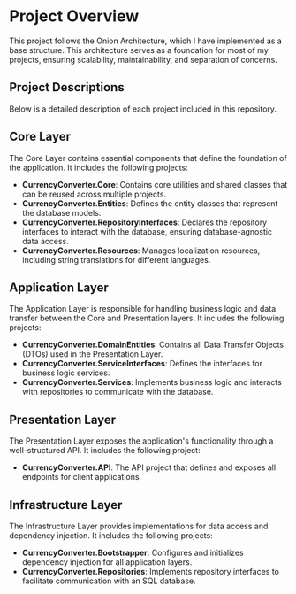 # Project Overview

This project follows the Onion Architecture, which I have implemented as a base structure. This architecture serves as a foundation for most of my projects, ensuring scalability, maintainability, and separation of concerns.

## Project Descriptions

Below is a detailed description of each project included in this repository.

## Core Layer

The Core Layer contains essential components that define the foundation of the application. It includes the following projects:

- **CurrencyConverter.Core**: Contains core utilities and shared classes that can be reused across multiple projects.
- **CurrencyConverter.Entities**: Defines the entity classes that represent the database models.
- **CurrencyConverter.RepositoryInterfaces**: Declares the repository interfaces to interact with the database, ensuring database-agnostic data access.
- **CurrencyConverter.Resources**: Manages localization resources, including string translations for different languages.

## Application Layer

The Application Layer is responsible for handling business logic and data transfer between the Core and Presentation layers. It includes the following projects:

- **CurrencyConverter.DomainEntities**: Contains all Data Transfer Objects (DTOs) used in the Presentation Layer.
- **CurrencyConverter.ServiceInterfaces**: Defines the interfaces for business logic services.
- **CurrencyConverter.Services**: Implements business logic and interacts with repositories to communicate with the database.

## Presentation Layer

The Presentation Layer exposes the application's functionality through a well-structured API. It includes the following project:

- **CurrencyConverter.API**: The API project that defines and exposes all endpoints for client applications.

## Infrastructure Layer

The Infrastructure Layer provides implementations for data access and dependency injection. It includes the following projects:

- **CurrencyConverter.Bootstrapper**: Configures and initializes dependency injection for all application layers.
- **CurrencyConverter.Repositories**: Implements repository interfaces to facilitate communication with an SQL database.
